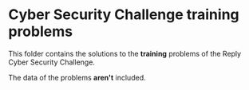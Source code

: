 # Cyber Security Challenge training problems

This folder contains the solutions to the **training** problems of the
Reply Cyber Security Challenge.

The data of the problems **aren't** included.
